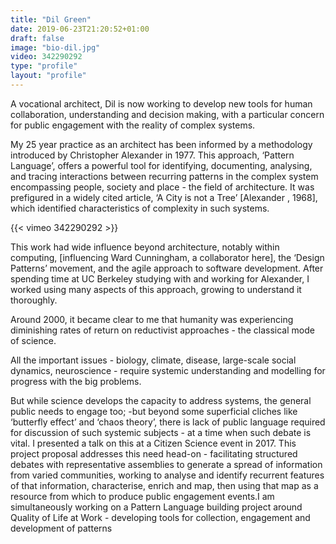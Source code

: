 ```yaml
---
title: "Dil Green"
date: 2019-06-23T21:20:52+01:00
draft: false
image: "bio-dil.jpg"
video: 342290292  
type: "profile"
layout: "profile"
---
```

A vocational architect, Dil is now working to develop new tools for human collaboration, understanding and decision making, with a particular concern for public engagement with the reality of complex systems.
<!--more-->
My 25 year practice as an architect has been informed by a methodology introduced by Christopher Alexander in 1977.
This approach, ‘Pattern Language’, offers a powerful tool for identifying, documenting, analysing, and tracing interactions between recurring patterns in the complex system encompassing people, society and place - the field of architecture. It was prefigured in a widely cited article, ‘A City is not a Tree’ [Alexander , 1968], which identified characteristics of complexity in such systems.

{{< vimeo 342290292 >}}

This work had wide influence beyond architecture, notably within computing, [influencing Ward Cunningham, a collaborator here], the ‘Design Patterns’ movement, and the agile approach to software development.
After spending time at UC Berkeley studying with and working for Alexander, I worked using many aspects of this approach, growing to understand it thoroughly.

Around 2000, it became clear to me that humanity was experiencing diminishing rates of return on reductivist approaches - the classical mode of science.

All the important issues - biology, climate, disease, large-scale social dynamics, neuroscience - require systemic understanding and modelling for progress with the big problems.

But while science develops the capacity to address systems, the general public needs to engage too; -but beyond some superficial cliches like ‘butterfly effect’ and ‘chaos theory’, there is lack of public language required for discussion of such systemic subjects - at a time when such debate is vital. I presented a talk on this at a Citizen Science event in 2017.
This project proposal addresses this need head-on - facilitating structured debates with representative assemblies to generate a spread of information from varied communities, working to analyse and identify recurrent features of that information, characterise, enrich and map, then using that map as a resource from which to produce public engagement events.I am simultaneously working on a Pattern Language building project around Quality of Life at Work - developing tools for collection, engagement and development of patterns
